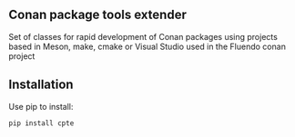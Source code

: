 ## Conan package tools extender

Set of classes for rapid development of Conan packages using projects based in Meson, make,
cmake or Visual Studio used in the Fluendo conan project


## Installation
Use pip to install:

`pip install cpte`
